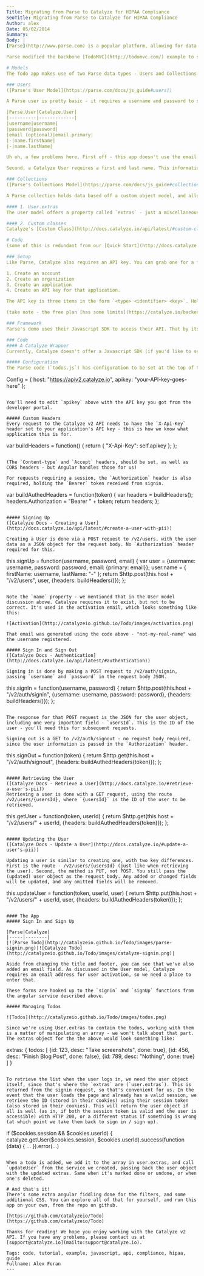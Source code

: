 ```yaml
---
Title: Migrating from Parse to Catalyze for HIPAA Compliance
SeoTitle: Migrating from Parse to Catalyze for HIPAA Compliance
Author: alex
Date: 05/02/2014
Summary: 
Body: |
[Parse](http://www.parse.com) is a popular platform, allowing for data to be easily stored and retrieved. But, what happens if you need to store PHI (protected health information)? Bad news - [Parse isn't HIPAA-compliant](https://www.parse.com/questions/hipaa-compliance). Storing such data in the Parse platform would put you in hot water. Good news - [Catalyze is a fully compliant environment](https://catalyze.io/compliance/), and migrating from Parse (or even starting fresh) isn't hard. This post will go over migrating a small app.

Parse modified the backbone [TodoMVC](http://todomvc.com/) example to show how to use their Javascript SDK - we'll base our example migration off of that. Their code for that example is [here](https://github.com/ParsePlatform/Todo).

# Models
The Todo app makes use of two Parse data types - Users and Collections. We need to decide what [Catalyze models](http://docs.catalyze.io/api/latest/) we're going to replace those with before we start editing code.

### Users
([Parse's User Model](https://parse.com/docs/js_guide#users))

A Parse user is pretty basic - it requires a username and password to sign up, and allows for an optional email address - which this app doesn't use. The choice of corresponding Catalyze model here is pretty easy - the [User model](http://docs.catalyze.io/api/latest/#users) even has the same name. Let's map out the required fields for both:

|Parse.User|Catalyze.User|
|----------|-------------|
|username|username|
|password|password|
|email (optional)|email.primary|
|-|name.firstName|
|-|name.lastName|

Uh oh, a few problems here. First off - this app doesn't use the email property. Catalyze needs this to activate users (they'll receive an email with an activation link to be clicked), there's no way around that - so we'll have to add it to the application. Inconvenient, but necessary.

Second, a Catalyze User requires a first and last name. This information doesn't need to be correct, however - you can put in whatever you want. We'll revisit this in a bit.

### Collections
([Parse's Collections Model](https://parse.com/docs/js_guide#collections))

A Parse collection holds data based off a custom object model, and allows it to be queried. This app goes a bit further, using an ACL to restrict the created collection data to the created user. This mapping choice is a bit harder - there are two potential matches.

#### 1. User.extras
The user model offers a property called `extras` - just a miscellaneous object in which to store data in any format. This is very basic - it doesn't adhere to any schema, and doesn't allow for server-side querying, like Parse collections.

#### 2. Custom classes
Catalyze's [Custom Class](http://docs.catalyze.io/api/latest/#custom-classes) model allows you to create a schema and have users add data to it. Users can then query their own data. This is a perfect match for Parse Collections, but one problem for this demo - a Custom Class schema requires administrator privileges to create or modify. It can be done from the Catalyze developer portal, but for this example, it's simpler to just use User.extras.

# Code
(some of this is redundant from our [Quick Start](http://docs.catalyze.io/#quick-start) section)

### Setup
Like Parse, Catalyze also requires an API key. You can grab one for a free plan in the developer portal ([http://devportal.catalyze.io/](http://devportal.catalyze.io/)). You'll need to:

1. Create an account
2. Create an organization
3. Create an application
4. Create an API key for that application.

The API key is three items in the form `<type> <identifier> <key>`. Hold onto this - you'll need it (but you can always access it in the developer portal later).

(take note - the free plan [has some limits](https://catalyze.io/backend-as-a-service/) - this should be fine for this demo)

### Framework
Parse's demo uses their Javascript SDK to access their API. That by itself isn't hard to adapt from, but they've also based it on backbone and added some custom things. That is hard. In order to deal with these, we've converted the application to use Angular. This post won't go over that part of the conversion (it's not terribly complicated in terms of Angular) - instead, we'll cover the trouble spots.

### Code
#### A Catalyze Wrapper
Currently, Catalyze doesn't offer a Javascript SDK (if you'd like to see one, please [let us know](mailto:support@catalyze.io)). Fortunately, the Catalyze v2 API is designed to be easy to call - it's a standard REST API - JSON requests and JSON responses, and semantic HTTP verbs. So, for this conversion, we've created a small custom wrapper as an angular service.

##### Configuration
The Parse code (`todos.js`) has configuration to be set at the top of the file - to simplify this a bit, we've made a `Config` global object contained in `config.js`, for you to edit easily.

```
Config = {
    host: "https://apiv2.catalyze.io", 
    apikey: "your-API-key-goes-here"
};
```

You'll need to edit `apikey` above with the API key you got from the developer portal.

##### Custom Headers
Every request to the Catalyze v2 API needs to have the `X-Api-Key` header set to your application's API key - this is how we know what application this is for.

```
var buildHeaders = function() {
    return {
        "X-Api-Key": self.apikey
    };
};
```

(The `Content-type` and `Accept` headers, should be set, as well as CORS headers - but Angular handles those for us)

For requests requiring a session, the `Authorization` header is also required, holding the `Bearer` token received from signin.

```
var buildAuthedHeaders = function(token) {
    var headers = buildHeaders();
    headers.Authorization = "Bearer " + token;
    return headers;
};
```

##### Signing Up
([Catalyze Docs - Creating a User](http://docs.catalyze.io/api/latest/#create-a-user-with-pii))

Creating a User is done via a POST request to /v2/users, with the user data as a JSON object for the request body. No `Authorization` header required for this.

```
this.signUp = function(username, password, email) {
    var user = {username: username, password: password, email: {primary: email}};
    user.name = {
        firstName: username, 
        lastName: "-"
    };
    return $http.post(this.host + "/v2/users", 
        user, 
        {headers: buildHeaders()});
};
```

Note the `name` property - we mentioned that in the User model discussion above. Catalyze requires it to exist, but not to be correct. It's used in the activation email, which looks something like this:

![Activation](http://catalyzeio.github.io/Todo/images/activation.png)

That email was generated using the code above - "not-my-real-name" was the username registered.

##### Sign In and Sign Out
([Catalyze Docs - Authentication](http://docs.catalyze.io/api/latest/#authentication))

Signing in is done by making a POST request to /v2/auth/signin, passing `username` and `password` in the request body JSON.

```
this.signIn = function(username, password) {
    return $http.post(this.host + "/v2/auth/signin", 
            {username: username, password: password}, 
            {headers: buildHeaders()});
};
```

The response for that POST request is the JSON for the user object, including one very important field - `usersId`. This is the ID of the user - you'll need this for subsequent requests.

Signing out is a GET to /v2/auth/signout - no request body required, since the user information is passed in the `Authorization` header.

```
this.signOut = function(token) {
    return $http.get(this.host + "/v2/auth/signout", 
            {headers: buildAuthedHeaders(token)});
};
```

##### Retrieving the User
([Catalyze Docs - Retrieve a User](http://docs.catalyze.io/#retrieve-a-user's-pii))
Retrieving a user is done with a GET request, using the route /v2/users/{usersId}, where `{usersId}` is the ID of the user to be retrieved.

```
this.getUser = function(token, userId) {
    return $http.get(this.host + "/v2/users/" + userId, 
        {headers: buildAuthedHeaders(token)});
};
```

##### Updating the User
([Catalyze Docs - Update a User](http://docs.catalyze.io/#update-a-user's-pii))

Updating a user is similar to creating one, with two key differences. First is the route - /v2/users/{usersId} (just like when retrieving the user). Second, the method is PUT, not POST. You still pass the (updated) user object as the request body. Any added or changed fields will be updated, and any omitted fields will be removed.

```
this.updateUser = function(token, userId, user) {
    return $http.put(this.host + "/v2/users/" + userId, 
        user, 
        {headers: buildAuthedHeaders(token)});
};
```

#### The App
##### Sign In and Sign Up

|Parse|Catalyze|
|-----|--------|
|![Parse Todo](http://catalyzeio.github.io/Todo/images/parse-signin.png)|![Catalyze Todo](http://catalyzeio.github.io/Todo/images/catalyze-signin.png)|

Aside from changing the title and footer, you can see that we've also added an email field. As discussed in the User model, Catalyze requires an email address for user activation, so we need a place to enter that.

These forms are hooked up to the `signIn` and `signUp` functions from the angular service described above.

##### Managing Todos

![Todos](http://catalyzeio.github.io/Todo/images/todos.png)

Since we're using User.extras to contain the todos, working with them is a matter of manipulating an array - we won't talk about that part. The extras object for the the above would look something like:

```
extras: {
    todos: [
        {id: 123, desc: "Take screenshots", done: true}, 
        {id: 456, desc: "Finish Blog Post", done: false}, 
        {id: 789, desc: "Nothing", done: true}
    ]
}
```

To retrieve the list when the user logs in, we need the user object itself, since that's where the `extras` are (`user.extras`). This is returned from the signin request, so that's convenient for us. In the event that the user loads the page and already has a valid session, we retrieve the ID (stored in their cookies) using their session token (also stored in their cookies). This will return the user object if all is well (as in, if both the session token is valid and the user is accessible) with HTTP 200, or a different status if something is wrong (at which point we take them back to sign in / sign up).

```
if ($cookies.session && $cookies.userId) {
    catalyze.getUser($cookies.session, $cookies.userId).success(function (data) {
        ...
    }).error(...)
```

When a todo is added, we add it to the array in user.extras, and call `updateUser` from the service we created, passing back the user object with the updated extras. Same when it's marked done or undone, or when one's deleted.

# And that's it!
There's some extra angular fiddling done for the filters, and some additional CSS. You can explore all of that for yourself, and run this app on your own, from the repo on github.

[https://github.com/catalyzeio/Todo](https://github.com/catalyzeio/Todo)

Thanks for reading! We hope you enjoy working with the Catalyze v2 API. If you have any problems, please contact us at [support@catalyze.io](mailto:support@catalyze.io).

Tags: code, tutorial, example, javascript, api, compliance, hipaa, guide
Fullname: Alex Foran
---
```

